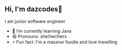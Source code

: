 ## Hi, I'm dazcodes👋


I am junior software engineer 

- 🌱 I’m currently learning Java 
- 😄 Pronouns: she/her/hers
- ⚡ Fun fact: I'm a massive foodie and love travelling

